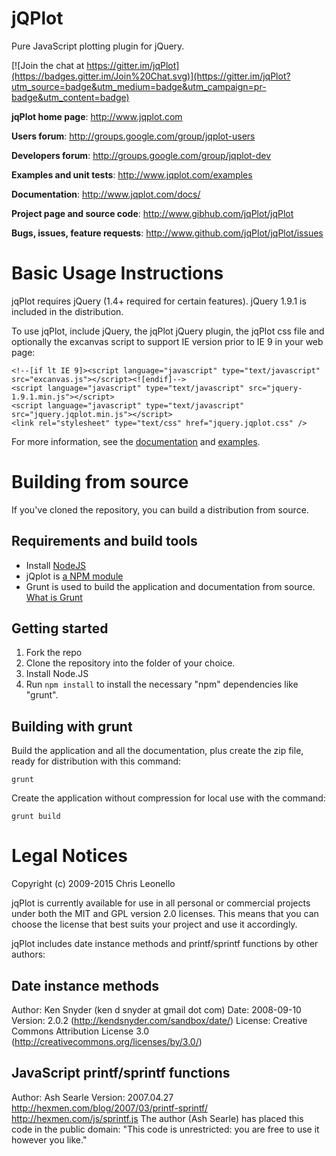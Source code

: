 jQPlot
======

Pure JavaScript plotting plugin for jQuery.

[![Join the chat at https://gitter.im/jqPlot](https://badges.gitter.im/Join%20Chat.svg)](https://gitter.im/jqPlot?utm_source=badge&utm_medium=badge&utm_campaign=pr-badge&utm_content=badge)

**jqPlot home page**: http://www.jqplot.com

**Users forum**: http://groups.google.com/group/jqplot-users

**Developers forum**: http://groups.google.com/group/jqplot-dev

**Examples and unit tests**: http://www.jqplot.com/examples

**Documentation**: http://www.jqplot.com/docs/

**Project page and source code**: http://www.gibhub.com/jqPlot/jqPlot

**Bugs, issues, feature requests**: http://www.github.com/jqPlot/jqPlot/issues

# Basic Usage Instructions

jqPlot requires jQuery (1.4+ required for certain features). jQuery 1.9.1 is included in the distribution.

To use jqPlot, include jQuery, the jqPlot jQuery plugin, the jqPlot css file and optionally the excanvas script to support IE version prior to IE 9 in your web page:

```
<!--[if lt IE 9]><script language="javascript" type="text/javascript" src="excanvas.js"></script><![endif]-->
<script language="javascript" type="text/javascript" src="jquery-1.9.1.min.js"></script>
<script language="javascript" type="text/javascript" src="jquery.jqplot.min.js"></script>
<link rel="stylesheet" type="text/css" href="jquery.jqplot.css" />
```

For more information, see the [documentation](http://www.jqplot.com/docs) and [examples](http://www.jqplot.com/examples).

# Building from source

If you've cloned the repository, you can build a distribution from source.

## Requirements and build tools

- Install [NodeJS](https://nodejs.org/en/download/)
- jQplot is [a NPM module](https://docs.npmjs.com/getting-started/what-is-npm)
- Grunt is used to build the application and documentation from source. [What is Grunt](http://gruntjs.com/getting-started)

## Getting started

1. Fork the repo
2. Clone the repository into the folder of your choice.
3. Install Node.JS
4. Run `npm install` to install the necessary "npm" dependencies like "grunt".

## Building with grunt

Build the application and all the documentation, plus create the zip file, ready for distribution with this command:

    grunt

Create the application without compression for local use with the command:

    grunt build

# Legal Notices

Copyright (c) 2009-2015 Chris Leonello

jqPlot is currently available for use in all personal or commercial projects
under both the MIT and GPL version 2.0 licenses. This means that you can
choose the license that best suits your project and use it accordingly.

jqPlot includes date instance methods and printf/sprintf functions by other authors:

## Date instance methods

Author: Ken Snyder (ken d snyder at gmail dot com)
Date: 2008-09-10
Version: 2.0.2 (http://kendsnyder.com/sandbox/date/)
License: Creative Commons Attribution License 3.0 (http://creativecommons.org/licenses/by/3.0/)

## JavaScript printf/sprintf functions

Author: Ash Searle
Version: 2007.04.27
http://hexmen.com/blog/2007/03/printf-sprintf/
http://hexmen.com/js/sprintf.js
The author (Ash Searle) has placed this code in the public domain:
"This code is unrestricted: you are free to use it however you like."

